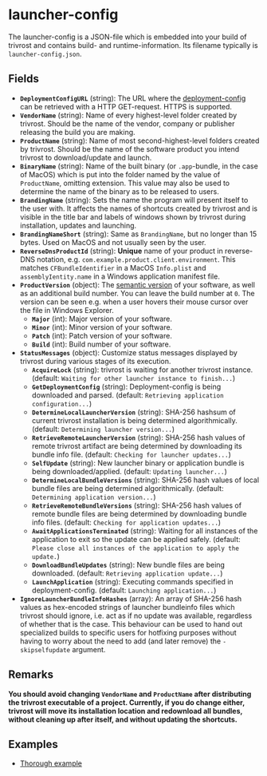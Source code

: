 # launcher-config
The launcher-config is a JSON-file which is embedded into your build of trivrost and contains build- and runtime-information. Its filename typically is `launcher-config.json`.

## Fields
* **`DeploymentConfigURL`** (string): The URL where the [deployment-config](deployment-config.md) can be retrieved with a HTTP GET-request. HTTPS is supported.
* **`VendorName`** (string): Name of every highest-level folder created by trivrost. Should be the name of the vendor, company or publisher releasing the build you are making.
* **`ProductName`** (string): Name of most second-highest-level folders created by trivrost. Should be the name of the software product you intend trivrost to download/update and launch.
* **`BinaryName`** (string): Name of the built binary (or `.app`-bundle, in the case of MacOS) which is put into the folder named by the value of `ProductName`, omitting extension. This value may also be used to determine the name of the binary as to be released to users.
* **`BrandingName`** (string): Sets the name the program will present itself to the user with. It affects the names of shortcuts created by trivrost and is visible in the title bar and labels of windows shown by trivrost during installation, updates and launching.
* **`BrandingNameShort`** (string): Same as `BrandingName`, but no longer than 15 bytes. Used on MacOS and not usually seen by the user.
* **`ReverseDnsProductId`** (string): **Unique** name of your product in reverse-DNS notation, e.g. `com.example.product.client.environment`. This matches `CFBundleIdentifier` in a MacOS `Info.plist` and `assemblyIentity.name` in a Windows application manifest file.
* **`ProductVersion`** (object): The [semantic version](https://semver.org/) of your software, as well as an additional build number. You can leave the build number at `0`. The version can be seen e.g. when a user hovers their mouse cursor over the file in Windows Explorer.
  * **`Major`** (int): Major version of your software.
  * **`Minor`** (int): Minor version of your software.
  * **`Patch`** (int): Patch version of your software.
  * **`Build`** (int): Build number of your software.
* **`StatusMessages`** (object): Customize status messages displayed by trivrost during various stages of its execution.
  * **`AcquireLock`** (string): trivrost is waiting for another trivrost instance. (default: `Waiting for other launcher instance to finish...`)
  * **`GetDeploymentConfig`** (string): Deployment-config is being downloaded and parsed. (default: `Retrieving application configuration...`)
  * **`DetermineLocalLauncherVersion`** (string): SHA-256 hashsum of current trivrost installation is being determined algorithmically. (default: `Determining launcher version...`)
  * **`RetrieveRemoteLauncherVersion`** (string): SHA-256 hash values of remote trivrost artifact are being determined by downloading its bundle info file. (default: `Checking for launcher updates...`)
  * **`SelfUpdate`** (string): New launcher binary or application bundle is being downloaded/applied. (default: `Updating launcher...`)
  * **`DetermineLocalBundleVersions`** (string): SHA-256 hash values of local bundle files are being determined algorithmically. (default: `Determining application version...`)
  * **`RetrieveRemoteBundleVersions`** (string): SHA-256 hash values of remote bundle files are being determined by downloading bundle info files. (default: `Checking for application updates...`)
  * **`AwaitApplicationsTerminated`** (string): Waiting for all instances of the application to exit so the update can be applied safely. (default: `Please close all instances of the application to apply the update.`)
  * **`DownloadBundleUpdates`** (string): New bundle files are being downloaded. (default: `Retrieving application update...`)
  * **`LaunchApplication`** (string): Executing commands specified in deployment-config. (default: `Launching application...`)
* **`IgnoreLauncherBundleInfoHashes`** (array): An array of SHA-256 hash values as hex-encoded strings of launcher bundleinfo files which trivrost should ignore, i.e. act as if no update was available, regardless of whether that is the case. This behaviour can be used to hand out specialized builds to specific users for hotfixing purposes without having to worry about the need to add (and later remove) the `-skipselfupdate` argument.

## Remarks
**You should avoid changing `VendorName` and `ProductName` after distributing the trivrost executable of a project. Currently, if you do change either, trivrost will move its installation location and redownload all bundles, without cleaning up after itself, and without updating the shortcuts.**

## Examples
* [Thorough example](../examples/launcher-config.json.example)